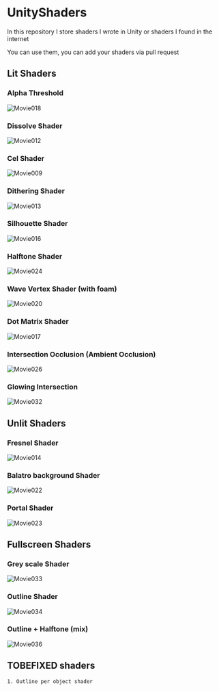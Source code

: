 # UnityShaders
In this repository I store shaders I wrote in Unity or shaders I found in the internet

You can use them, you can add your shaders via pull request


## Lit Shaders
### Alpha Threshold
![Movie018](https://github.com/user-attachments/assets/f34823bf-33f2-43e5-a5cb-6b4a4bc81f20)

### Dissolve Shader
![Movie012](https://github.com/user-attachments/assets/3c25abb4-0050-4841-a045-ee3e1011e2b6)


### Cel Shader
![Movie009](https://github.com/user-attachments/assets/7531df0e-f6e2-44f1-ab98-6521a892ed7c)


### Dithering Shader
![Movie013](https://github.com/user-attachments/assets/95aeb953-59c5-4814-9d2a-f3f6646ea307)


### Silhouette Shader
![Movie016](https://github.com/user-attachments/assets/9ec8144d-7b45-47df-a072-d6d8b585479e)


### Halftone Shader
![Movie024](https://github.com/user-attachments/assets/c9f38d41-1dcb-41b8-84f2-ea49f5aa3a58)


### Wave Vertex Shader (with foam)
![Movie020](https://github.com/user-attachments/assets/456287b4-6196-475b-b6b3-e71a8a2449cd)


### Dot Matrix Shader
![Movie017](https://github.com/user-attachments/assets/e634b37f-0c7c-4bfe-9de8-e34460c679b3)

### Intersection Occlusion (Ambient Occlusion)
![Movie026](https://github.com/user-attachments/assets/046d99be-9683-47c1-ac99-f9cf0d8fc35f)


### Glowing Intersection
![Movie032](https://github.com/user-attachments/assets/f064fec1-b227-48a5-8cbd-20d3ef2b8416)





## Unlit Shaders
### Fresnel Shader
![Movie014](https://github.com/user-attachments/assets/19c9cf95-6b91-43f4-81bc-8d49002db847)


### Balatro background Shader
![Movie022](https://github.com/user-attachments/assets/c79b6078-88d5-4ccb-b625-0e8fe9cd4c17)


### Portal Shader
![Movie023](https://github.com/user-attachments/assets/272bf830-745d-4a75-873b-4171ff4f1d2a)




## Fullscreen Shaders 
### Grey scale Shader
![Movie033](https://github.com/user-attachments/assets/eeccc9c7-7489-41ba-803d-ef83ccfecb3c)


### Outline Shader
![Movie034](https://github.com/user-attachments/assets/829633de-29dc-42ae-9b8a-3f4ac688f4ec)


### Outline + Halftone (mix)
![Movie036](https://github.com/user-attachments/assets/2fa5a6a8-4977-4454-b213-82ae4b07849a)



## TOBEFIXED shaders
    1. Outline per object shader
